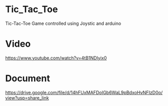 # Tic_Tac_Toe
Tic-Tac-Toe Game controlled using Joystic and arduino 
# Video
https://www.youtube.com/watch?v=4tB1NDlyix0
# Document
https://drive.google.com/file/d/14hFUxMAFDoIGb6WaL9pBdxoHvNFIzD0o/view?usp=share_link
